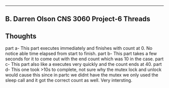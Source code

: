 ----------------------------------------
B. Darren Olson
CNS 3060
Project-6 Threads
----------------------------------------
Thoughts
----------------------------------------
part a-
This part executes immediately and finishes with count at 0. No notice able time elapsed from start to finish.
part b- 
This part takes a few seconds for it to come out with the end count which was 10 in the case.
part c- 
This part also like a executes very quickly and the count ends at 40.
part d- 
This one took >10s to complete, not sure why the mutex lock and unlock would cause this since in partc we didnt have the mutex we only used the sleep call and it got the correct count as well. Very intersting. 
